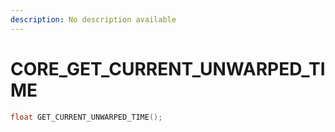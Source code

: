 ```yaml
---
description: No description available 
---
```


# CORE\_GET_CURRENT_UNWARPED_TIME

```cpp
float GET_CURRENT_UNWARPED_TIME();
```